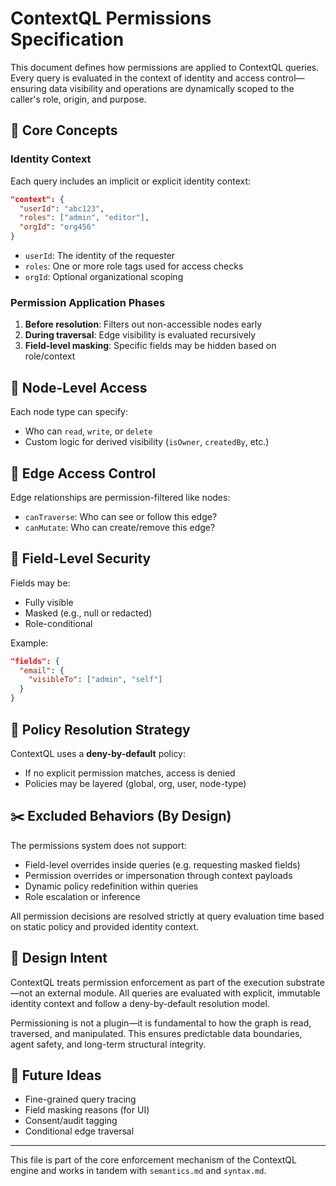 # ContextQL Permissions Specification

This document defines how permissions are applied to ContextQL queries. Every query is evaluated in the context of identity and access control—ensuring data visibility and operations are dynamically scoped to the caller's role, origin, and purpose.

## 🔐 Core Concepts

### Identity Context

Each query includes an implicit or explicit identity context:

```json
"context": {
  "userId": "abc123",
  "roles": ["admin", "editor"],
  "orgId": "org456"
}
```

- `userId`: The identity of the requester
- `roles`: One or more role tags used for access checks
- `orgId`: Optional organizational scoping

### Permission Application Phases

1. **Before resolution**: Filters out non-accessible nodes early
2. **During traversal**: Edge visibility is evaluated recursively
3. **Field-level masking**: Specific fields may be hidden based on role/context

## 🧠 Node-Level Access

Each node type can specify:

- Who can `read`, `write`, or `delete`
- Custom logic for derived visibility (`isOwner`, `createdBy`, etc.)

## 🔗 Edge Access Control

Edge relationships are permission-filtered like nodes:

- `canTraverse`: Who can see or follow this edge?
- `canMutate`: Who can create/remove this edge?

## 🧾 Field-Level Security

Fields may be:

- Fully visible
- Masked (e.g., null or redacted)
- Role-conditional

Example:

```json
"fields": {
  "email": {
    "visibleTo": ["admin", "self"]
  }
}
```

## 🎯 Policy Resolution Strategy

ContextQL uses a **deny-by-default** policy:

- If no explicit permission matches, access is denied
- Policies may be layered (global, org, user, node-type)


## ✂️ Excluded Behaviors (By Design)

The permissions system does not support:

- Field-level overrides inside queries (e.g. requesting masked fields)
- Permission overrides or impersonation through context payloads
- Dynamic policy redefinition within queries
- Role escalation or inference

All permission decisions are resolved strictly at query evaluation time based on static policy and provided identity context.

## 🧭 Design Intent

ContextQL treats permission enforcement as part of the execution substrate—not an external module. All queries are evaluated with explicit, immutable identity context and follow a deny-by-default resolution model.

Permissioning is not a plugin—it is fundamental to how the graph is read, traversed, and manipulated. This ensures predictable data boundaries, agent safety, and long-term structural integrity.

## 🧠 Future Ideas

- Fine-grained query tracing
- Field masking reasons (for UI)
- Consent/audit tagging
- Conditional edge traversal

---

This file is part of the core enforcement mechanism of the ContextQL engine and works in tandem with `semantics.md` and `syntax.md`.
